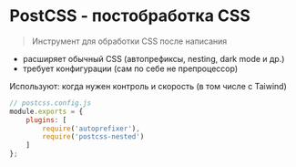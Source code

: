 # PostCSS - постобработка CSS

> Инструмент для обработки CSS после написания

* расширяет обычный CSS (автопрефиксы, nesting, dark mode и др.)
* требует конфигурации (сам по себе не препроцессор)

Используют: когда нужен контроль и скорость (в том числе с Taiwind)

```js
// postcss.config.js
module.exports = {
    plugins: [
        require('autoprefixer'),
        require('postcss-nested')
    ]
};
```